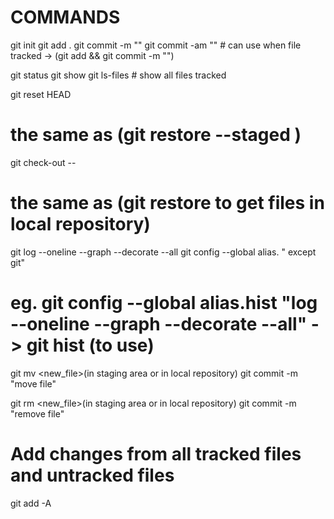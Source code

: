 # COMMANDS

git init <file>
git add .
git commit -m ""
git commit -am "" # can use when file tracked -> (git add <file> && git commit -m "")

git status
git show
git ls-files # show all files tracked

git reset HEAD <file>

# the same as (git restore --staged <file>)

git check-out -- <file>

# the same as (git restore <file> to get files in local repository)

git log --oneline --graph --decorate --all
git config --global alias.<name> "<command> except git"

# eg. git config --global alias.hist "log --oneline --graph --decorate --all" -> git hist (to use)

git mv <file> <new_file>(in staging area or in local repository)
git commit -m "move file"

git rm <file> <new_file>(in staging area or in local repository)
git commit -m "remove file"

# Add changes from all tracked files and untracked files

git add -A
